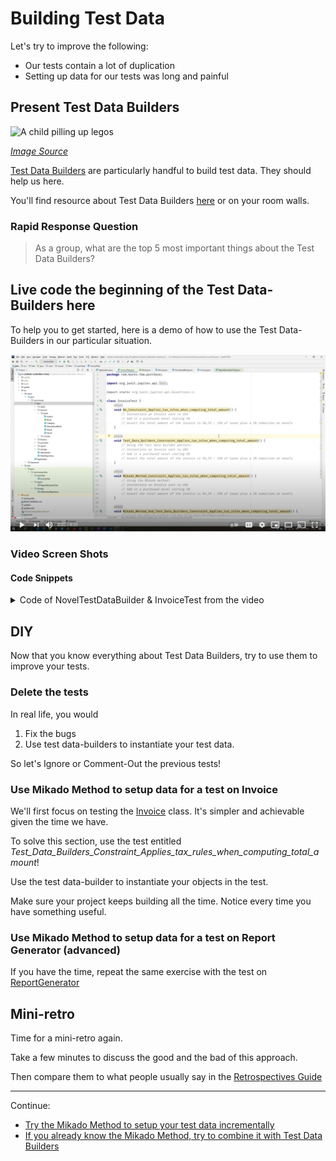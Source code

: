 # Building Test Data

Let's try to improve the following:
* Our tests contain a lot of duplication
* Setting up data for our tests was long and painful

## Present Test Data Builders

![A child pilling up legos](images/child-legos.jpg)

*[Image Source](https://pixabay.com/photos/child-tower-building-blocks-blocks-1864718/)*

[Test Data Builders](./references/Test_Data_Builders.md) are particularly
handful to build test data. They should help us here.

You'll find resource about Test Data Builders 
[here](./references/Test_Data_Builders.md) or on your room walls.

### Rapid Response Question

> As a group, what are the top 5 most important things about the Test Data
> Builders?

## Live code the beginning of the Test Data-Builders here

To help you to get started, here is a demo of how to use the Test Data-Builders in
our particular situation.

[![Video of the beginning of the solution](./images/Test_Data_Builders_YouTube_Video.png)](https://www.youtube.com/watch?v=TpOmhDZgEKc&feature=youtu.be)

### Video Screen Shots

#### Code Snippets

<details>
  <summary markdown='span'>
  Code of NovelTestDataBuilder & InvoiceTest from the video
  </summary>

##### NovelTestDataBuilder.java

  ```java
  package com.murex.tbw.domain.book;
  
  import com.google.common.collect.Lists;
  import com.murex.tbw.domain.country.Language;
  
  public class NovelTestDataBuilder {
      private double price = 10;
  
      public static NovelTestDataBuilder aNovel() {
          return new NovelTestDataBuilder();
      }
  
      public NovelTestDataBuilder costing(double price) {
          this.price = price;
          return this;
      }
  
      public Novel build() {
          return new Novel("Test Data Builders for Dummies", price, null, Language.ENGLISH, Lists.newArrayList());
      }
  }
  ```

##### InvoiceTest.java

  ```java
  package com.murex.tbw.purchase;
  
  import com.murex.tbw.domain.book.NovelTestDataBuilder;
  import org.junit.jupiter.api.Assertions;
  import org.junit.jupiter.api.Test;
  
  import static org.junit.jupiter.api.Assertions.*;

  class InvoiceTest {
      @Test
      void Test_Data_Builders_Constraint_Applies_tax_rules_when_computing_total_amount() {
          Invoice invoice = InvoiceTestDataBuilder.anInvoice()
                  .from(USA)
                  .with(PurchasedBookTestDataBuilder.aPurchasedBook()
                          .of(NovelTestDataBuilder.aNovel()
                                  .costing(50.0)
                                  .build())
                          .build())
                  .build();
          Assertions.assertEquals(50 * 1.15 * 0.98, invoice.computeTotalAmount());
      }
  }
  ```

</details>

## DIY

Now that you know everything about Test Data Builders, try to use them to
improve your tests.

### Delete the tests

In real life, you would

1. Fix the bugs
2. Use test data-builders to instantiate your test data. 

So let's Ignore or Comment-Out the previous tests!

### Use Mikado Method to setup data for a test on Invoice

We'll first focus on testing the [Invoice](../java/src/main/java/com/murex/tbw/purchase/Invoice.java) class.
It's simpler and achievable given the time we have.

To solve this section, use the test entitled *Test_Data_Builders_Constraint_Applies_tax_rules_when_computing_total_amount*!

Use the test data-builder to instantiate your objects in the test.

Make sure your project keeps building all the time. Notice every time you have something useful.

### Use Mikado Method to setup data for a test on Report Generator (advanced)

If you have the time, repeat the same exercise with the test on [ReportGenerator](../java/src/main/java/com/murex/tbw/report/ReportGenerator.java)

## Mini-retro

Time for a mini-retro again.

Take a few minutes to discuss the good and the bad of this approach.

Then compare them to what people usually say in
the [Retrospectives Guide](./Retrospectives_Guide.md)

----
Continue:
- [Try the Mikado Method to setup your test data incrementally](./4_Mikado_Method.md)
- [If you already know the Mikado Method, try to combine it with Test Data Builders](./5_Mikado_Method_plus_Test_Data_Builders.md)
